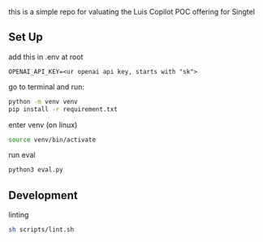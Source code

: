 this is a simple repo for valuating the Luis Copilot POC offering for Singtel

## Set Up
add this in .env at root
```
OPENAI_API_KEY=<ur openai api key, starts with "sk">
```

go to terminal and run:
```bash
python -m venv venv
pip install -r requirement.txt
```
enter venv (on linux)
```bash
source venv/bin/activate
```
run eval
```bash
python3 eval.py
```

## Development
linting
```bash
sh scripts/lint.sh
```

